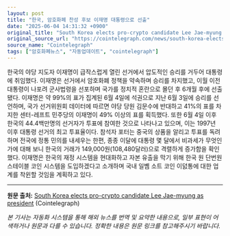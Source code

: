 ```yaml
---
layout: post
title: "한국, 암호화폐 찬성 후보 이재명 대통령으로 선출"
date: "2025-06-04 14:31:32 +0900"
original_title: "South Korea elects pro-crypto candidate Lee Jae-myung as president"
original_source_url: "https://cointelegraph.com/news/south-korea-elects-pro-crypto-president-lee-jae-myung?utm_source=rss_feed&utm_medium=rss&utm_campaign=rss_partner_inbound"
source_name: "Cointelegraph"
tags: ["암호화폐뉴스", "자동업데이트", "cointelegraph"]
---
```


한국의 야당 지도자 이재명이 급작스럽게 열린 선거에서 압도적인 승리를 거두어 대통령에 취임했다. 이재명은 선거에서 암호화폐 정책을 약속하며 승리를 차지했고, 이월 이전 대통령이 나포려 군사법령을 선포하며 국가를 정치적 혼란으로 몰던 후 6개월 후에 선출됐다. 이재명은 약 99%의 표가 집계된 6월 4일에 석권으로 지난 6월 3일에 승리를 선언하며, 국가 선거위원회 데이터에 따르면 야당 당원 김문수에 반대하고 41%의 표를 차지한 센터-레프트 민주당의 이재명이 49% 이상의 표를 획득했다. 또한 6월 4일 이후 한국의 44.4백만명의 선거자가 투표에 참여한 것으로 나타나고 있으며, 이는 1997년 이후 대통령 선거의 최고 투표율이다. 참석자 포터는 중국의 상품을 알리고 투표를 독려하며 전국에 정통 민의를 내세우는 한편, 종종 이달에 대통령 몇 달에서 비과세가 무엇인가에 대해 보니 한국의 거래가 149,000원(108,480달러)으로 격렬하게 증가함을 확인했다. 이재명은 한국의 재정 시스템을 현대화하고 자본 유출을 막기 위해 한국 원 단번원 스테이블 코인 시스템을 도입하겠다고 소개하며 국내 일볨 소트 코인 이덠통에 대한 업계를 착윈할 것임을 계획하고 있다.

---
**원문 출처:** [South Korea elects pro-crypto candidate Lee Jae-myung as president](https://cointelegraph.com/news/south-korea-elects-pro-crypto-president-lee-jae-myung?utm_source=rss_feed&utm_medium=rss&utm_campaign=rss_partner_inbound) (Cointelegraph)

*본 기사는 자동화 시스템을 통해 해외 뉴스를 번역 및 요약한 내용으로, 일부 표현이 어색하거나 원문과 다를 수 있습니다. 정확한 내용은 원문 링크를 참고해주시기 바랍니다.*
